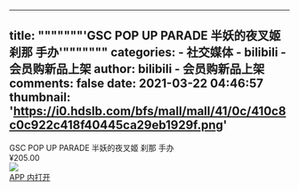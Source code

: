 
---
title: """""""'GSC POP UP PARADE 半妖的夜叉姬 刹那 手办'"""""""
categories: 
    - 社交媒体
    - bilibili - 会员购新品上架
author: bilibili - 会员购新品上架
comments: false
date: 2021-03-22 04:46:57
thumbnail: 'https://i0.hdslb.com/bfs/mall/mall/41/0c/410c8c0c922c418f40445ca29eb1929f.png'
---

<div>   
GSC POP UP PARADE 半妖的夜叉姬 刹那 手办<br>¥205.00<br><img src="https://i0.hdslb.com/bfs/mall/mall/41/0c/410c8c0c922c418f40445ca29eb1929f.png" referrerpolicy="no-referrer"><br><a href="bilibili://mall/web?url=https%3A%2F%2Fmall.bilibili.com%2Fdetail.html%3Ffrom%3Dnew_product%26jumpLinkType%3D0%26loadingShow%3D1%26noTitleBar%3D1%23goFrom%3Dna%26itemsId%3D10035778%26noReffer%3Dtrue">APP 内打开</a>  
</div>
            